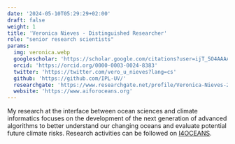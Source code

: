 ```yaml
---
date: '2024-05-10T05:29:29+02:00'
draft: false
weight: 1
title: 'Veronica Nieves - Distinguished Researcher'
role: "senior research scientists"
params:
  img: veronica.webp
  googlescholar: 'https://scholar.google.com/citations?user=ijT_5O4AAAAJ&hl=en'
  orcid: 'https://orcid.org/0000-0003-0024-8383'
  twitter: 'https://twitter.com/vero_u_nieves?lang=cs'
  github: 'https://github.com/IPL-UV/'
  researchgate: 'https://www.researchgate.net/profile/Veronica-Nieves-2'
  website: 'https://www.aiforoceans.org'
---
```


My research at the interface between ocean sciences and climate informatics focuses on the development of the next generation of advanced algorithms to better understand our changing oceans and evaluate potential future climate risks. Research activities can be followed on [I4OCEANS](https://www.aiforoceans.org).
